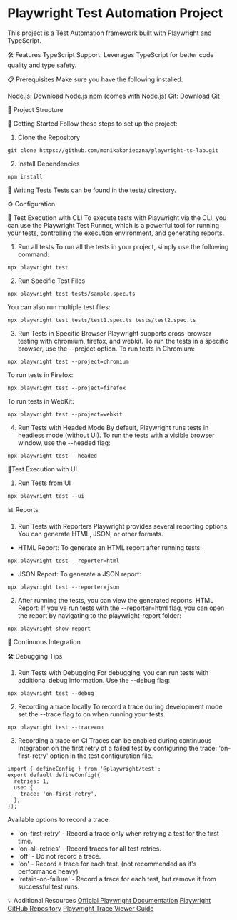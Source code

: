 # Playwright Test Automation Project
This project is a Test Automation framework built with Playwright and TypeScript. 

🛠️ Features
TypeScript Support: Leverages TypeScript for better code quality and type safety.

📋 Prerequisites
Make sure you have the following installed:

Node.js: Download Node.js
npm (comes with Node.js)
Git: Download Git

📂 Project Structure

🚀 Getting Started
Follow these steps to set up the project:

1. Clone the Repository
```
git clone https://github.com/monikakonieczna/playwright-ts-lab.git
```
2. Install Dependencies
```
npm install
```

📝 Writing Tests
Tests can be found in the tests/ directory.

⚙️ Configuration

🏃 Test Execution with CLI
To execute tests with Playwright via the CLI, you can use the Playwright Test Runner, which is a powerful tool for running your tests, controlling the execution environment, and generating reports.
1. Run all tests
To run all the tests in your project, simply use the following command:
```
npx playwright test
```
2. Run Specific Test Files
```
npx playwright test tests/sample.spec.ts
```
You can also run multiple test files:
```
npx playwright test tests/test1.spec.ts tests/test2.spec.ts
```
3. Run Tests in Specific Browser
Playwright supports cross-browser testing with chromium, firefox, and webkit. To run the tests in a specific browser, use the --project option.
To run tests in Chromium:
```
npx playwright test --project=chromium
```
To run tests in Firefox:
```
npx playwright test --project=firefox
```
To run tests in WebKit:
```
npx playwright test --project=webkit
```
4. Run Tests with Headed Mode
By default, Playwright runs tests in headless mode (without UI). To run the tests with a visible browser window, use the --headed flag:
```
npx playwright test --headed
```

🏃Test Execution with UI
1. Run Tests from UI
```
npx playwright test --ui
```

📊 Reports
1. Run Tests with Reporters
Playwright provides several reporting options. You can generate HTML, JSON, or other formats.
- HTML Report: To generate an HTML report after running tests:
```
npx playwright test --reporter=html
```
- JSON Report: To generate a JSON report:
```
npx playwright test --reporter=json
```
2. After running the tests, you can view the generated reports.
HTML Report: If you've run tests with the --reporter=html flag, you can open the report by navigating to the playwright-report folder:
```
npx playwright show-report
```

🤖 Continuous Integration

🛠️ Debugging Tips
1. Run Tests with Debugging
For debugging, you can run tests with additional debug information. Use the --debug flag:
```
npx playwright test --debug
```
2. Recording a trace locally
To record a trace during development mode set the --trace flag to on when running your tests.
```
npx playwright test --trace=on
```
3. Recording a trace on CI
Traces can be enabled during continuous integration on the first retry of a failed test by configuring the trace: 'on-first-retry' option in the test configuration file.
```
import { defineConfig } from '@playwright/test';
export default defineConfig({
  retries: 1,
  use: {
    trace: 'on-first-retry',
  },
});
```
Available options to record a trace:
- 'on-first-retry' - Record a trace only when retrying a test for the first time.
- 'on-all-retries' - Record traces for all test retries.
- 'off' - Do not record a trace.
- 'on' - Record a trace for each test. (not recommended as it's performance heavy)
- 'retain-on-failure' - Record a trace for each test, but remove it from successful test runs.

💡 Additional Resources
[Official Playwright Documentation](https://playwright.dev/docs/intro)
[Playwright GitHub Repository](https://github.com/microsoft/playwright)
[Playwright Trace Viewer Guide](https://playwright.dev/docs/trace-viewer)